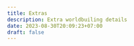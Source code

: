 ```yaml
---
title: Extras
description: Extra worldbuiling details
date: 2023-08-30T20:09:23+07:00
draft: false
---
```


